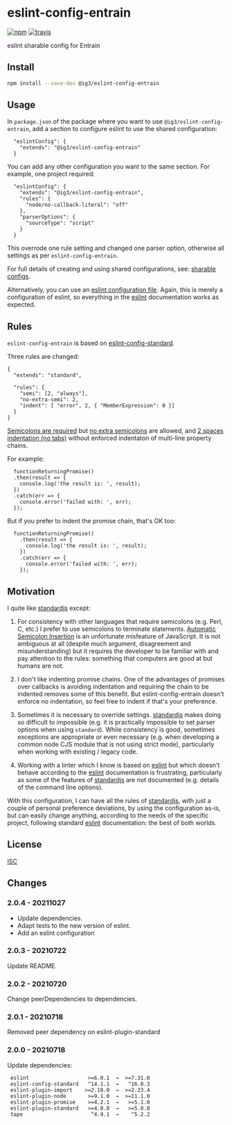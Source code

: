 # eslint-config-entrain

[![npm][npm-image]][npm-url]
[![travis][travis-image]][travis-url]

[npm-image]: https://img.shields.io/npm/v/eslint-config-semistandard.svg?style=flat-square
[npm-url]: https://www.npmjs.com/package/eslint-config-semistandard
[travis-image]: https://img.shields.io/travis/standard/eslint-config-semistandard.svg?style=flat-square
[travis-url]: https://travis-ci.org/standard/eslint-config-semistandard

eslint sharable config for Entrain

## Install

```bash
npm install --save-dev @ig3/eslint-config-entrain
```

## Usage

In `package.json` of the package where you want to use
`@ig3/eslint-config-entrain`, add a section to configure eslint to use the
shared configuration:

```
  "eslintConfig": {
    "extends": "@ig3/eslint-config-entrain"
  }
```

You can add any other configuration you want to the same section. For
example, one project required:

```
  "eslintConfig": {
    "extends": "@ig3/eslint-config-entrain",
    "rules": {
      "node/no-callback-literal": "off"
    },
    "parserOptions": {
      "sourceType": "script"
    }
  }
```

This overrode one rule setting and changed one parser option, otherwise all
settings as per `eslint-config-entrain`.

For full details of creating and using shared configurations, see: 
[sharable configs](http://eslint.org/docs/developer-guide/shareable-configs).

Alternatively, you can use an
[eslint configuration file](https://eslint.org/docs/user-guide/configuring/configuration-files#configuration-file-formats).
Again, this is merely a configuration of eslint, so everything in the
[eslint](https://eslint.org/) documentation works as expected.


## Rules

`eslint-config-entrain` is based on
[eslint-config-standard](https://github.com/feross/eslint-config-standard).

Three rules are changed:

```
{
  "extends": "standard",

  "rules": {
    "semi": [2, "always"],
    "no-extra-semi": 2,
    "indent": [ "error", 2, { "MemberExpression": 0 }]
  }
}
```

[Semicolons are required](https://eslint.org/docs/rules/semi)
but [no extra semicolons](https://eslint.org/docs/rules/no-extra-semi)
are allowed, and
[2 spaces indentation (no tabs)](https://eslint.org/docs/rules/indent)
without enforced indentaton of multi-line property chains.

For example:

```
  functionReturningPromise()
  .then(result => {
    console.log('the result is: ', result);
  })
  .catch(err => {
    console.error('failed with: ', err);
  });
```

But if you prefer to indent the promise chain, that's OK too:

```
  functionReturningPromise()
    .then(result => {
      console.log('the result is: ', result);
    })
    .catch(err => {
      console.error('failed with: ', err);
    });
```

## Motivation

I quite like [standardjs](https://standardjs.com/) except:

 1. For consistency with other languages that require semicolons (e.g. Perl,
    C, etc.) I prefer to use semicolons to terminate statements. [Automatic
    Semicolon
    Insertion](http://www.ecma-international.org/ecma-262/5.1/#sec-7.9) is
    an unfortunate misfeature of JavaScript. It is not ambiguous at all
    (despite much argument, disagreement and misunderstanding) but it
    requires the developer to be familiar with and pay attention to the
    rules: something that computers are good at but humans are not.

 2. I don't like indenting promise chains. One of the advantages of promises
    over callbacks is avoiding indentation and requiring the chain to be
    indented removes some of this benefit. But eslint-config-entrain doesn't
    enforce no indentation, so feel free to indent if that's your
    preference.

 3. Sometimes it is necessary to override settings.
    [standardjs](https://standardjs.com/) makes doing so difficult to
    impossible (e.g. it is practically impossible to set parser options when
    using `standard`). While consistency is good, sometimes exceptions are
    appropriate or even necessary (e.g. when developing a common node CJS
    module that is not using strict mode), particularly when working with
    existing / legacy code. 

 4. Working with a linter which I know is based on
    [eslint](https://eslint.org) but which doesn't behave according to the
    [eslint](https://eslint.org) documentation is frustrating, particularly
    as some of the features of [standardjs](https://standardjs.com) are not
    documented (e.g. details of the command line options).

With this configuration, I can have all the rules of
[standardjs](https://standardjs.org), with just a couple of personal
preference deviations, by using the configuration as-is, but can easily
change anything, according to the needs of the specific project, following
standard [eslint](https://eslint.org) documentation: the best of both
worlds.

## License

[ISC](LICENSE.md)

## Changes

### 2.0.4 - 20211027

* Update dependencies.
* Adapt tests to the new version of eslint.
* Add an eslint configuration

### 2.0.3 - 20210722

Update README.

### 2.0.2 - 20210720

Change peerDependencies to dependencies.

### 2.0.1 - 20210718

Removed peer dependency on eslint-plugin-standard

### 2.0.0 - 20210718

Update dependencies:

```
 eslint                   >=6.0.1  →  >=7.31.0
 eslint-config-standard   ^14.1.1  →   ^16.0.3
 eslint-plugin-import    >=2.18.0  →  >=2.23.4
 eslint-plugin-node       >=9.1.0  →  >=11.1.0
 eslint-plugin-promise    >=4.2.1  →   >=5.1.0
 eslint-plugin-standard   >=4.0.0  →   >=5.0.0
 tape                      ^4.9.1  →    ^5.2.2
```
